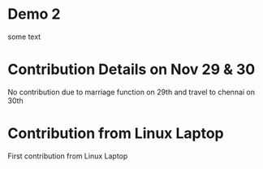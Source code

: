 # Demo 2

some text

# Contribution Details on Nov 29 & 30

No contribution due to marriage function on 29th and travel to chennai on 30th

# Contribution from Linux Laptop

First contribution from Linux Laptop
